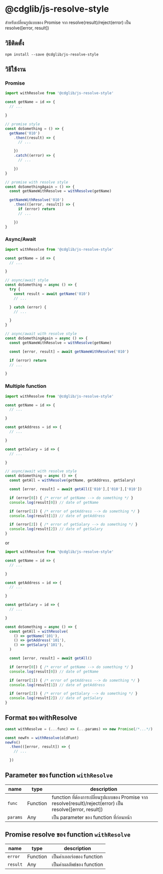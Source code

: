 # @cdglib/js-resolve-style

สำหรับเปลี่ยนรูปแบบของ Promise จาก resolve(result)/reject(error) เป็น resolve([error, result])

## วิธีติดตั้ง
```
npm install --save @cdglib/js-resolve-style
```

## วิธีใช้งาน
### Promise
```javascript
import withResolve from '@cdglib/js-resolve-style'

const getName = id => {
  // ...

}

// promise style
const doSomething = () => {
  getName('010')
    .then((result) => {
      // ...

    })
    .catch((error) => {
      // ...

    })
}

// promise with resolve style
const doSomethingAgain = () => {
  const getNameWithResolve = withResolve(getName)

  getNameWithResolve('010')
    .then(([error, result]) => {
      if (error) return
      // ...

    })
}
```

### Async/Await
```javascript
import withResolve from '@cdglib/js-resolve-style'

const getName = id => {
  // ...

}

// async/await style
const doSomething = async () => {
  try {
    const result = await getName('010')
    // ...

  } catch (error) {
    // ...

  }
}

// async/await with resolve style
const doSomethingAgain = async () => {
  const getNameWithResolve = withResolve(getName)

  const [error, result] = await getNameWithResolve('010')

  if (error) return
  // ...

}
```

### Multiple function
```javascript
import withResolve from '@cdglib/js-resolve-style'

const getName = id => {
  // ...

}

const getAddress = id => {
  // ...

}

const getSalary = id => {
  // ...

}

// async/await with resolve style
const doSomething = async () => {
  const getAll = withResolve(getName, getAddress, getSalary)

  const [error, result] = await getAll(['010'],['010'],['010'])

  if (error[0]) { /* error of getName --> do something */ }
  console.log(result[0]) // date of getName

  if (error[1]) { /* error of getAddress --> do something */ }
  console.log(result[1]) // date of getAddress

  if (error[2]) { /* error of getSalary --> do something */ }
  console.log(result[2]) // date of getSalary
}
```

or

```javascript
import withResolve from '@cdglib/js-resolve-style'

const getName = id => {
  // ...

}

const getAddress = id => {
  // ...

}

const getSalary = id => {
  // ...

}

const doSomething = async () => {
  const getAll = withResolve(
    () => getName('101'),
    () => getAddress('101'),
    () => getSalary('101'),
  )

  const [error, result] = await getAll()

  if (error[0]) { /* error of getName --> do something */ }
  console.log(result[0]) // date of getName

  if (error[1]) { /* error of getAddress --> do something */ }
  console.log(result[1]) // date of getAddress

  if (error[2]) { /* error of getSalary --> do something */ }
  console.log(result[2]) // date of getSalary
}
```

## Format ของ withResolve
```javascript
const withResolve = (...func) => (...params) => new Promise(/*...*/)

const newFn = withResolve(oldFunt)
newFn()
  .then(([error, result]) => {
    // ...

  })

```

## Parameter ของ function `withResolve`
name | type | description
---- | ---- | -----------
`func` | Function | function ที่ต้องการเปลี่ยนรูปแบบของ Promise จาก resolve(result)/reject(error) เป็น resolve([error, result])
`params` | Any | เป็น parameter ของ function ที่ก่อนหน้า

## Promise resolve ของ function `withResolve`
name | type | description
---- | ---- | -----------
`error` | Function | เป็นค่าเออเร่อของ function
`result` | Any | เป็นค่าผลลัพธ์ของ function
